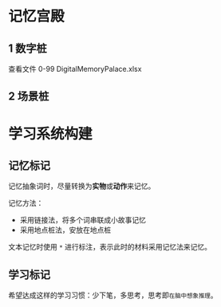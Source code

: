 # 记忆宫殿

## 1 数字桩

查看文件 0-99 DigitalMemoryPalace.xlsx

## 2 场景桩

# 学习系统构建

## 记忆标记

记忆抽象词时，尽量转换为**实物**或**动作**来记忆。

记忆方法：

- 采用链接法，将多个词串联成小故事记忆
- 采用地点桩法，安放在地点桩

文本记忆时使用 `*` 进行标注，表示此时的材料采用记忆法来记忆。

## 学习标记

希望达成这样的学习习惯：少下笔，多思考，思考即`在脑中想象推理`。
